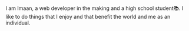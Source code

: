 I am Imaan, a web developer in the making and a high school student📚. I like to do things that I enjoy and that benefit the world and me as an individual. 

<!---
DevJedi1/DevJedi1 is a ✨ special ✨ repository because its `README.md` (this file) appears on your GitHub profile.
You can click the Preview link to take a look at your changes.
--->
